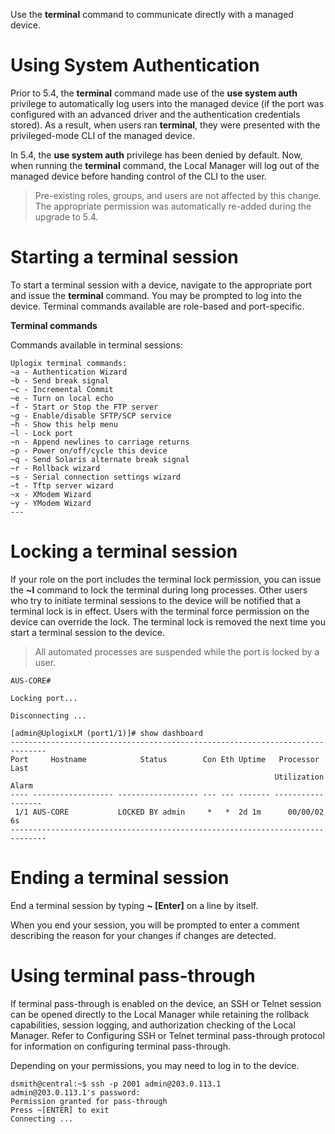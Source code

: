 Use the **terminal** command to communicate directly with a managed device.

# Using System Authentication

Prior to 5.4, the **terminal** command made use of the **use system auth** privilege to automatically log users into the managed device (if the port was configured with an advanced driver and the authentication credentials stored). As a result, when users ran **terminal**, they were presented with the privileged-mode CLI of the managed device.

In 5.4, the **use system auth** privilege has been denied by default. Now, when running the **terminal** command, the Local Manager will log out of the managed device before handing control of the CLI to the user.

> Pre-existing roles, groups, and users are not affected by this change. The appropriate permission was automatically re-added during the upgrade to 5.4.

# Starting a terminal session

To start a terminal session with a device, navigate to the appropriate port and issue the **terminal** command. You may be prompted to log into the device. Terminal commands available are role-based and port-specific.

**Terminal commands**

Commands available in terminal sessions:

```
Uplogix terminal commands:
~a - Authentication Wizard
~b - Send break signal
~c - Incremental Commit
~e - Turn on local echo
~f - Start or Stop the FTP server
~g - Enable/disable SFTP/SCP service
~h - Show this help menu
~l - Lock port
~n - Append newlines to carriage returns
~p - Power on/off/cycle this device
~q - Send Solaris alternate break signal
~r - Rollback wizard
~s - Serial connection settings wizard
~t - Tftp server wizard
~x - XModem Wizard
~y - YModem Wizard
---
```

# Locking a terminal session

If your role on the port includes the terminal lock permission, you can issue the **~l** command to lock the terminal during long processes. Other users who try to initiate terminal sessions to the device will be notified that a terminal lock is in effect. Users with the terminal force permission on the device can override the lock. The terminal lock is removed the next time you start a terminal session to the device.

> All automated processes are suspended while the port is locked by a user.

```
AUS-CORE#

Locking port...

Disconnecting ...

[admin@UplogixLM (port1/1)]# show dashboard
------------------------------------------------------------------------------
Port     Hostname            Status        Con Eth Uptime   Processor   Last 
                                                           Utilization  Alarm
---- ------------------ ------------------ --- --- ------- ----------- -------
 1/1 AUS-CORE           LOCKED BY admin     *   *  2d 1m      00/00/02 6s     
------------------------------------------------------------------------------
```

# Ending a terminal session

End a terminal session by typing **~ [Enter]** on a line by itself.

When you end your session, you will be prompted to enter a comment describing the reason for your changes if changes are detected.

# Using terminal pass-through

If terminal pass-through is enabled on the device, an SSH or Telnet session can be opened directly to the Local Manager while retaining the rollback capabilities, session logging, and authorization checking of the Local Manager. Refer to Configuring SSH or Telnet terminal pass-through protocol for information on configuring terminal pass-through.

Depending on your permissions, you may need to log in to the device.

```
dsmith@central:~$ ssh -p 2001 admin@203.0.113.1 
admin@203.0.113.1's password:
Permission granted for pass-through
Press ~[ENTER] to exit
Connecting ...
```